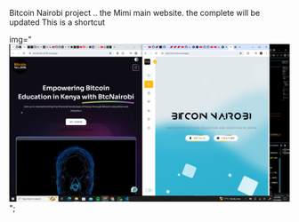 Bitcoin Nairobi project .. the Mimi main website. the complete will be updated This is a shortcut 

img="![alt text](image.png)";